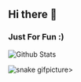 ## Hi there 👋

### Just For Fun :)

![Github Stats](https://github-readme-stats.vercel.app/api?username=JHGondori&show_icons=true)

![snake gif](https://github.com/JHGondori/JHGondori/blob/output/github-contribution-grid-snake.svg)picture>

<!--
**JHGondori/JHGondori** is a ✨ _special_ ✨ repository because its `README.md` (this file) appears on your GitHub profile.

Here are some ideas to get you started:

- 🔭 I’m currently working on ...
- 🌱 I’m currently learning ...
- 👯 I’m looking to collaborate on ...
- 🤔 I’m looking for help with ...
- 💬 Ask me about ...
- 📫 How to reach me: ...
- 😄 Pronouns: ...
- ⚡ Fun fact: ...
-->
